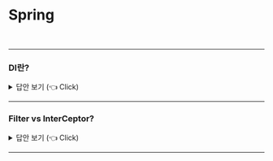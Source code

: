 # Spring
<br>

-----------------------

### DI란?

<details>
   <summary> 답안 보기 (👈 Click)</summary>
<br />
+  
</details>

-----------------------

### Filter vs InterCeptor?

<details>
   <summary> 답안 보기 (👈 Click)</summary>
<br />
+  
</details>

-----------------------
